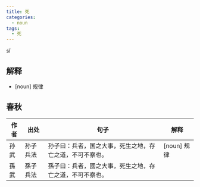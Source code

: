 ```yaml
---
title: 死
categories:
  - noun
tags:
  - 死
---
```

sǐ
<!-- more -->

## 解释
* [noun] 规律

## 春秋
作者|出处|句子|解释
---|---|---|---
孙武|孙子兵法|孙子曰：兵者，国之大事，死生之地，存亡之道，不可不察也。| [noun] 规律
孫武|孫子兵法|孫子曰：兵者，國之大事，死生之地，存亡之道，不可不察也。|
